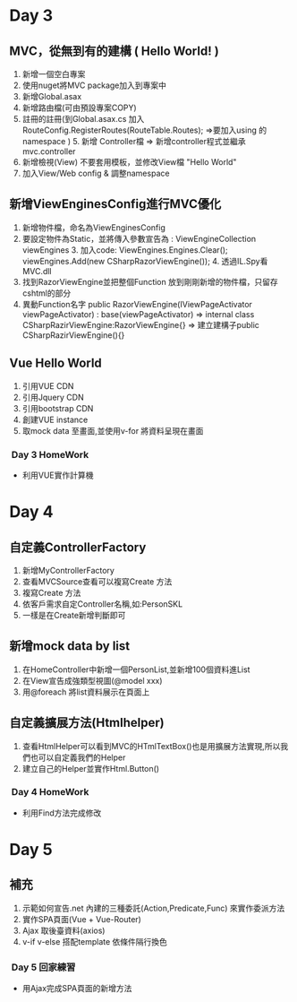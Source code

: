 #  Day 3
## MVC，從無到有的建構 ( Hello World! )
1. 新增一個空白專案
2. 使用nuget將MVC package加入到專案中
3. 新增Global.asax
4. 新增路由檔(可由預設專案COPY)
5. 註冊的註冊(到Global.asax.cs 加入
RouteConfig.RegisterRoutes(RouteTable.Routes); =>要加入using 的namespace ) 5. 新增 Controller檔 => 新增controller程式並繼承mvc.controller
6. 新增檢視(View) 不要套用模板，並修改View檔 "Hello World"
7. 加入View/Web config & 調整namespace
 
## 新增ViewEnginesConfig進行MVC優化
1. 新增物件檔，命名為ViewEnginesConfig
2. 要設定物件為Static，並將傳入參數宣告為 : ViewEngineCollection viewEngines 3. 加入code: ViewEngines.Engines.Clear();
        viewEngines.Add(new CSharpRazorViewEngine()); 4. 透過IL.Spy看MVC.dll
5. 找到RazorViewEngine並把整個Function 放到剛剛新增的物件檔，只留存 cshtml的部分
6. 異動Function名字
   public RazorViewEngine(IViewPageActivator viewPageActivator) : base(viewPageActivator) 
   => internal class CSharpRazirViewEngine:RazorViewEngine{}
   => 建立建構子public CSharpRazirViewEngine(){}
     
## Vue Hello World
1. 引用VUE CDN
2. 引用Jquery CDN
3. 引用bootstrap CDN
4. 創建VUE instance
5. 取mock data 至畫面,並使用v-for 將資料呈現在畫面
  
###  Day 3 HomeWork
* 利用VUE實作計算機

#  Day 4
## 自定義ControllerFactory
1. 新增MyControllerFactory
2. 查看MVCSource查看可以複寫Create 方法
3. 複寫Create 方法
4. 依客戶需求自定Controller名稱,如:PersonSKL
5. 一樣是在Create新增判斷即可

## 新增mock data by list
1. 在HomeController中新增一個PersonList,並新增100個資料進List
2. 在View宣告成強類型視圖(@model xxx)
3. 用@foreach 將list資料展示在頁面上

## 自定義擴展方法(Htmlhelper)
1. 查看HtmlHelper可以看到MVC的HTmlTextBox()也是用擴展方法實現,所以我們也可以自定義我們的Helper
2. 建立自己的Helper並實作Html.Button()

###  Day 4 HomeWork
* 利用Find方法完成修改

#  Day 5
## 補充
1. 示範如何宣告.net 內建的三種委託(Action,Predicate,Func) 來實作委派方法
2. 實作SPA頁面(Vue + Vue-Router)
3. Ajax 取後臺資料(axios)
4. v-if v-else 搭配template 依條件隔行換色

###  Day 5 回家練習
* 用Ajax完成SPA頁面的新增方法
